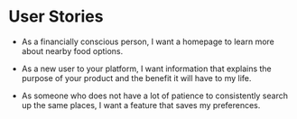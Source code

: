 # User Stories
* As a financially conscious person, I want a homepage to learn more about nearby food options. 

* As a new user to your platform, I want information that explains the purpose of your product and the benefit it will have to my life.

* As someone who does not have a lot of patience to consistently search up the same places, I want a feature that saves my preferences.
